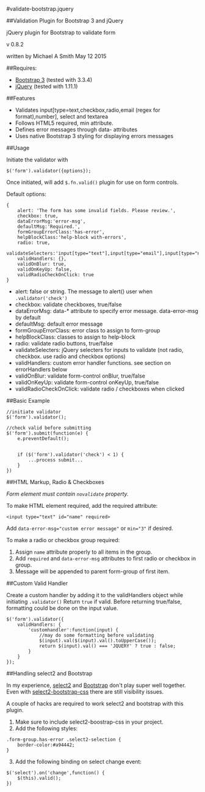 #validate-bootstrap.jquery

##Validation Plugin for Bootstrap 3 and jQuery

jQuery plugin for Bootstrap to validate form

v 0.8.2

written by Michael A Smith
May 12 2015

##Requires:
* [Bootstrap 3](http://getbootstrap.com/) (tested with 3.3.4)
* [jQuery](https://jquery.com/) (tested with 1.11.1)

##Features
* Validates input[type=text,checkbox,radio,email (regex for format),number], select and textarea
* Follows HTML5 required, min attribute.
* Defines error messages through data- attributes
* Uses native Bootstrap 3 styling for displaying errors messages

##Usage

Initiate the validator with
```
$('form').validator({options});
```
Once initiated, will add `$.fn.valid()` plugin for use on form controls.

Default options:
```
{
    alert: 'The form has some invalid fields. Please review.',
    checkbox: true,
    dataErrorMsg:'error-msg',
    defaultMsg:'Required.',
    formGroupErrorClass:'has-error',
    helpBlockClass:'help-block with-errors',
    radio: true,
    validateSelecters:'input[type="text"],input[type="email"],input[type="number"],select,textarea',
    validHandlers: {},
    validOnBlur: true,
    validOnKeyUp: false,
    validRadioCheckOnClick: true
}
```

* alert: false or string. The message to alert() user when `.validator('check')`
* checkbox: validate checkboxes, true/false
* dataErrorMsg: data-* attribute to specify error message. data-error-msg by default
* defaultMsg: default error message
* formGroupErrorClass: error class to assign to form-group
* helpBlockClass: classes to assign to help-block
* radio: validate radio buttons, true/false
* validateSelecters: jQuery selecters for inputs to validate (not radio, checkbox. use radio and checkbox options)
* validHandlers: custom error handler functions. see section on errorHandlers below
* validOnBlur: validate form-control onBlur, true/false
* validOnKeyUp: validate form-control onKeyUp, true/false
* validRadioCheckOnClick: validate radio / checkboxes when clicked

##Basic Example

```
//initiate validator
$('form').validator();

//check valid before submitting
$('form').submit(function(e) {
    e.preventDefault();


    if ($('form').validator('check') < 1) {
        ...process submit...
    }
})
```

##HTML Markup, Radio & Checkboxes

*Form element must contain `novalidate` property.*

To make HTML element required, add the required attribute:
```
<input type="text" id="name" required>
```
Add `data-error-msg="custom error message"` or `min="3"` if desired.

To make a radio or checkbox group required:

1. Assign `name` attribute properly to all items in the group.
2. Add `required` and `data-error-msg` attributes to first radio or checkbox in group.
3. Message will be appended to parent form-group of first item.

##Custom Valid Handler

Create a custom handler by adding it to the validHandlers object while initiating
`.validator()` Return `true` if valid. Before returning true/false, formatting
could be done on the input value.

```
$('form').validator({
    validHandlers: {
        'customhandler':function(input) {
            //may do some formatting before validating
            $(input).val($(input).val().toUpperCase());
            return $(input).val() === 'JQUERY' ? true : false;
        }
    }
});
```

##Handling select2 and Bootstrap

In my experience, [select2](https://select2.github.io/) and [Bootstrap](http://getbootstrap.com/) don't play super well together.
Even with [select2-bootstrap-css](https://fk.github.io/select2-bootstrap-css/) there are still visibility issues.

A couple of hacks are required to work select2 and bootstrap with this plugin.

1. Make sure to include select2-boostrap-css in your project.
2. Add the following styles:
```
.form-group.has-error .select2-selection {
    border-color:#a94442;
}
```
3. Add the following binding on select change event:
```
$('select').on('change',function() {
    $(this).valid();
})
```
